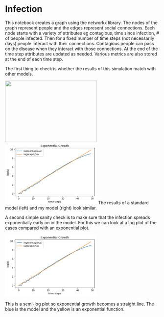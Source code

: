 # Infection

This notebook creates a graph using the networkx library.  The nodes of the graph represent people and the edges represent social connections.  Each node starts with a variety of attributes eg contagious, time since infection, # of people infected.  Then for a fixed number of time steps (not necessarily days) people interact with their connections.  Contagious people can pass on the disease when they interact with those connections.  At the end of the time step attributes are updated as needed. Various metrics are also stored at the end of each time step.


The first thing to check is whether the results of this simulation match with other models.

<img src="https://upload.wikimedia.org/wikipedia/commons/3/32/Sirsys-p9.png" width="300" height="200"> <img src="https://github.com/mkspillane/Infection/blob/master/images/Log_Growth.png" width="300" height="200">
The results of a standard model (left) and my model (right) look similar.  

A second simple sanity check is to make sure that the infection spreads exponentially early on in the model.  For this we can look at a log plot of the cases compared with an exponential plot.  

<img src="https://github.com/mkspillane/Infection/blob/master/images/Log_Growth.png" width="300" height="200">

This is a semi-log plot so exponential growth becomes a straight line.  The blue is the model and the yellow is an exponential function.


